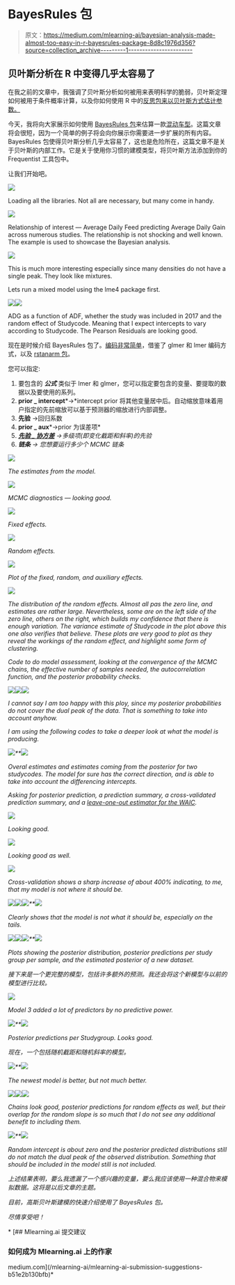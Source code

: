 # BayesRules 包

> 原文：<https://medium.com/mlearning-ai/bayesian-analysis-made-almost-too-easy-in-r-bayesrules-package-8d8c1976d356?source=collection_archive---------1----------------------->

## 贝叶斯分析在 R 中变得几乎太容易了

在我之前的文章中，我强调了贝叶斯分析如何被用来表明科学的脆弱，贝叶斯定理如何被用于条件概率计算，以及你如何使用 R 中的[反思包来以贝叶斯方式估计参数。](/@marc.jacobs012/statistical-rethinking-bayesian-analysis-in-r-e1e25aeb9a5c)

今天，我将向大家展示如何使用 [BayesRules 包](https://www.bayesrulesbook.com/)来估算一款[混动车型](/@marc.jacobs012/introduction-to-mixed-models-in-r-9c017fd83a63)。这篇文章将会很短，因为一个简单的例子将会向你展示你需要进一步扩展的所有内容。BayesRules 包使得贝叶斯分析几乎太容易了，这也是危险所在，这篇文章不是关于贝叶斯的内部工作。它是关于使用你习惯的建模类型，将贝叶斯方法添加到你的 Frequentist 工具包中。

让我们开始吧。

![](img/6dc1a618fed1affd9965ed2ef5979ff8.png)

Loading all the libraries. Not all are necessary, but many come in handy.

![](img/840a1bf5d285509899419b9062ac77d5.png)

Relationship of interest — Average Daily Feed predicting Average Daily Gain across numerous studies. The relationship is not shocking and well known. The example is used to showcase the Bayesian analysis.

![](img/3152a629a753fdc103e4375f5a747818.png)

This is much more interesting especially since many densities do not have a single peak. They look like mixtures.

Lets run a mixed model using the lme4 package first.

![](img/a4e9fa8a6de8083d14f1f83e18fe91ac.png)![](img/c376923f9673fc6aa9173288fe2fd80e.png)

ADG as a function of ADF, whether the study was included in 2017 and the random effect of Studycode. Meaning that I expect intercepts to vary according to Studycode. The Pearson Residuals are looking good.

现在是时候介绍 BayesRules 包了。[编码非常简单](http://mc-stan.org/rstanarm/articles/priors.html)，借鉴了 glmer 和 lmer 编码方式，以及 [rstanarm 包](http://mc-stan.org/rstanarm/index.html)。

您可以指定:

1.  要包含的 ***公式*** 类似于 lmer 和 glmer，您可以指定要包含的变量、要提取的数据以及要使用的系列。
2.  **prior _ intercept***→*intercept prior 将其他变量居中后。自动缩放意味着用户指定的先前缩放可以基于预测器的缩放进行内部调整。
3.  **先验** →回归系数
4.  **prior _ aux***→prior 为误差项*
5.  *[**先验 _ 协方差**](http://mc-stan.org/rstanarm/articles/glmer.html) →多级项(即变化截距和斜率)的先验*
6.  ***链条** *→* 您想要运行多少个 MCMC 链条*

*![](img/9e95776322cb824d4cb08d50c36db14e.png)*

*The estimates from the model.*

*![](img/fbb682a1b099845514ad387fb75b037f.png)*

*MCMC diagnostics — looking good.*

*![](img/e37546a4ce7547645dc75df2e66edacc.png)*

*Fixed effects.*

*![](img/c4ba350869ee30e2f1ae21484ea4e04e.png)*

*Random effects.*

*![](img/af1366ecea2215ff1937d9185a1ef5da.png)*

*Plot of the fixed, random, and auxiliary effects.*

*![](img/73412d6e0dbb9251bcc417e11d3cdc46.png)*

*The distribution of the random effects. Almost all pas the zero line, and estimates are rather large. Nevertheless, some are on the left side of the zero line, others on the right, which builds my confidence that there is enough variation. The variance estimate of Studycode in the plot above this one also verifies that believe. These plots are very good to plot as they reveal the workings of the random effect, and highlight some form of clustering.*

*Code to do model assessment, looking at the convergence of the MCMC chains, the effective number of samples needed, the autocorrelation function, and the posterior probability checks.*

*![](img/ee113a2eb56f756828d3faefc9a73e22.png)**![](img/c8088c610577a048169826c05863d89f.png)**![](img/c12fdb6c750a06732c6e6e42ff410eae.png)*

*I cannot say I am too happy with this ploy, since my posterior probabilities do not cover the dual peak of the data. That is something to take into account anyhow.*

*I am using the following codes to take a deeper look at what the model is producing.*

*![](img/b6eb5c33328c4d4f0aa454ef9a468f92.png)**![](img/30d65d972518147d0aedf832918c3455.png)*

*Overal estimates and estimates coming from the posterior for two studycodes. The model for sure has the correct direction, and is able to take into account the differencing intercepts.*

*Asking for posterior prediction, a prediction summary, a cross-validated prediction summary, and a [leave-one-out estimator for the WAIC](http://mc-stan.org/loo/articles/loo2-example.html).*

*![](img/2924c41154935a1ab8dfd49427455015.png)*

*Looking good.*

*![](img/3fa1ce5215efa5932084b23a3c4a4136.png)*

*Looking good as well.*

*![](img/030541a474a00d5ca28220791c190eb3.png)*

*Cross-validation shows a sharp increase of about 400% indicating, to me, that my model is not where it should be.*

*![](img/9eb0730b3a4e761a7948d308991cb5e3.png)**![](img/2c9dbb6ce613eb5ff826fdb467ccafe7.png)**![](img/ce7a94d0497c5a05129ba55e04b53128.png)**![](img/6b75ab251480320f2915585a9fcf7614.png)*

*Clearly shows that the model is not what it should be, especially on the tails.*

*![](img/3d08fd8a0619277ca46b8ddc6d348b6b.png)**![](img/d5748bbf5518dbb4972a7556859f54b9.png)**![](img/7bb42a63b1299facebb8f9b36e1a5d22.png)**![](img/113b55ec0d19310235dfd4245676d388.png)*

*Plots showing the posterior distribution, posterior predictions per study group per sample, and the estimated posterior of a new dataset.*

*接下来是一个更完整的模型，包括许多额外的预测。我还会将这个新模型与以前的模型进行比较。*

*![](img/abccb9196baa6e2b3bc5d800829c3884.png)*

*Model 3 added a lot of predictors by no predictive power.*

*![](img/d3c0fc3ef7d20d123b1afd3342118d8c.png)**![](img/2462b6a4243035a8b31b2f01cf580263.png)*

*Posterior predictions per Studygroup. Looks good.*

*现在，一个包括随机截距和随机斜率的模型。*

*![](img/414700864bf67669a360269d76b73604.png)**![](img/5559967b3de2a08d6cb261b2f88ba60b.png)*

*The newest model is better, but not much better.*

*![](img/fa102b8349a946bf6f3631d62e5ef26d.png)**![](img/8ca20d30be17f983ebed1b438af57cc4.png)**![](img/d5496f13898a0ad3f05c3244e2e2891f.png)*

*Chains look good, posterior predictions for random effects as well, but their overlap for the random slope is so much that I do not see any additional benefit to including them.*

*![](img/bd1a369fe18fd5ba56e43e4bd1ff5175.png)**![](img/35ea4513258417f7ff0bb571e71f5c6d.png)*

*Random intercept is about zero and the posterior predicted distributions still do not match the dual peak of the observed distribution. Something that should be included in the model still is not included.*

*上述结果表明，要么我遗漏了一个感兴趣的变量，要么我应该使用一种混合物来模拟数据。这将是以后文章的主题。*

*目前，高斯贝叶斯建模的快速介绍使用了 BayesRules 包。*

*尽情享受吧！*

*[](/mlearning-ai/mlearning-ai-submission-suggestions-b51e2b130bfb) [## Mlearning.ai 提交建议

### 如何成为 Mlearning.ai 上的作家

medium.com](/mlearning-ai/mlearning-ai-submission-suggestions-b51e2b130bfb)*